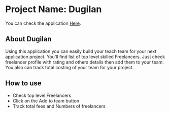 # Project Name: Dugilan

You can check the application  [Here](https://dugilan-udaysarkarud.netlify.app/).

## About Dugilan

Using this application you can easily build your teach team for your next application project. You’ll find list of top level skilled Freelancers. Just check freelancer profile with rating and others details then add them to your team. You also can track total costing of your team for your project.

## How to use
* Check top level Freelancers
* Click on the Add to team button
* Track total fees and Numbers of freelancers
